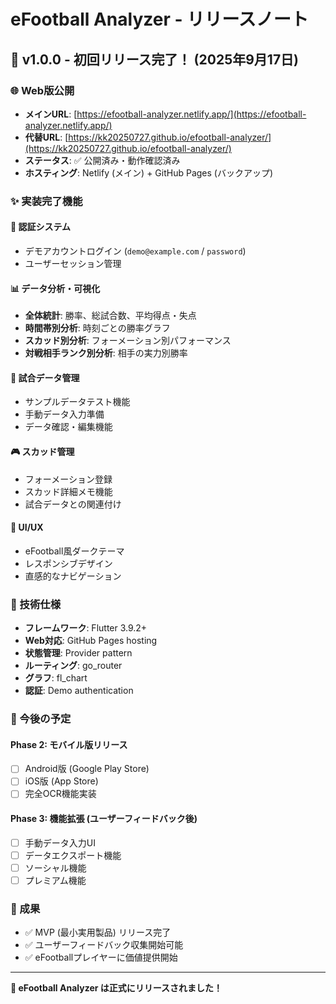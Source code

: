 # eFootball Analyzer - リリースノート

## 🎉 v1.0.0 - 初回リリース完了！ (2025年9月17日)

### 🌐 Web版公開
- **メインURL**: [https://efootball-analyzer.netlify.app/](https://efootball-analyzer.netlify.app/)
- **代替URL**: [https://kk20250727.github.io/efootball-analyzer/](https://kk20250727.github.io/efootball-analyzer/)
- **ステータス**: ✅ 公開済み・動作確認済み
- **ホスティング**: Netlify (メイン) + GitHub Pages (バックアップ)

### ✨ 実装完了機能

#### 🔐 認証システム
- デモアカウントログイン (`demo@example.com` / `password`)
- ユーザーセッション管理

#### 📊 データ分析・可視化
- **全体統計**: 勝率、総試合数、平均得点・失点
- **時間帯別分析**: 時刻ごとの勝率グラフ
- **スカッド別分析**: フォーメーション別パフォーマンス
- **対戦相手ランク別分析**: 相手の実力別勝率

#### 📱 試合データ管理
- サンプルデータテスト機能
- 手動データ入力準備
- データ確認・編集機能

#### 🎮 スカッド管理
- フォーメーション登録
- スカッド詳細メモ機能
- 試合データとの関連付け

#### 💫 UI/UX
- eFootball風ダークテーマ
- レスポンシブデザイン
- 直感的なナビゲーション

### 🔧 技術仕様
- **フレームワーク**: Flutter 3.9.2+
- **Web対応**: GitHub Pages hosting
- **状態管理**: Provider pattern
- **ルーティング**: go_router
- **グラフ**: fl_chart
- **認証**: Demo authentication

### 📱 今後の予定

#### Phase 2: モバイル版リリース
- [ ] Android版 (Google Play Store)
- [ ] iOS版 (App Store)
- [ ] 完全OCR機能実装

#### Phase 3: 機能拡張 (ユーザーフィードバック後)
- [ ] 手動データ入力UI
- [ ] データエクスポート機能
- [ ] ソーシャル機能
- [ ] プレミアム機能

### 🎯 成果
- ✅ MVP (最小実用製品) リリース完了
- ✅ ユーザーフィードバック収集開始可能
- ✅ eFootballプレイヤーに価値提供開始

---

**🚀 eFootball Analyzer は正式にリリースされました！**
